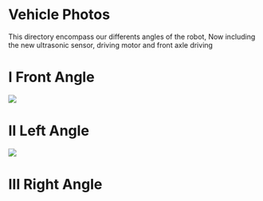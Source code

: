 Vehicle Photos
==

This directory encompass our differents angles of the robot, Now including the new ultrasonic sensor, driving motor and front axle driving

I Front Angle
==

![](https://github.com/TheRoboticClan/Autonomus1/blob/main/v-photos/AutonomusOne-Front.jpg)

II Left Angle
==

![](https://github.com/TheRoboticClan/Autonomus1/blob/main/v-photos/AutonomusOne-Left.jpg)

III Right Angle
==

![]()

